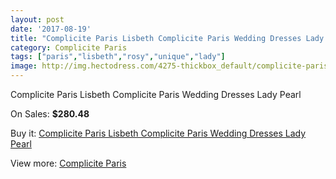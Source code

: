 ```yaml
---
layout: post
date: '2017-08-19'
title: "Complicite Paris Lisbeth Complicite Paris Wedding Dresses Lady Pearl"
category: Complicite Paris
tags: ["paris","lisbeth","rosy","unique","lady"]
image: http://img.hectodress.com/4275-thickbox_default/complicite-paris-lisbeth-complicite-paris-wedding-dresses-lady-pearl.jpg
---
```

Complicite Paris Lisbeth Complicite Paris Wedding Dresses Lady Pearl

On Sales: **$280.48**
<a href="https://www.hectodress.com/complicite-paris/2205-complicite-paris-lisbeth-complicite-paris-wedding-dresses-lady-pearl.html"><amp-img layout="responsive" width="600" height="600" src="//img.hectodress.com/4275-thickbox_default/complicite-paris-lisbeth-complicite-paris-wedding-dresses-lady-pearl.jpg" alt="Complicite Paris Lisbeth Complicite Paris Wedding Dresses Lady Pearl 0" /></a>

Buy it: [Complicite Paris Lisbeth Complicite Paris Wedding Dresses Lady Pearl](https://www.hectodress.com/complicite-paris/2205-complicite-paris-lisbeth-complicite-paris-wedding-dresses-lady-pearl.html "Complicite Paris Lisbeth Complicite Paris Wedding Dresses Lady Pearl")

View more: [Complicite Paris](https://www.hectodress.com/37-complicite-paris "Complicite Paris")